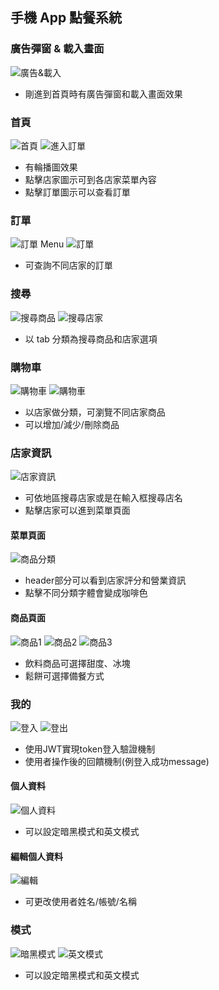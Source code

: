 ## 手機 App 點餐系統

### 廣告彈窗 & 載入畫面
![廣告&載入](src/assets/images/loading.png)
* 剛進到首頁時有廣告彈窗和載入畫面效果

### 首頁
![首頁](/src/assets/images/home.png)
![進入訂單](/src/assets/images/orderenter.png)
* 有輪播圖效果
* 點擊店家圖示可到各店家菜單內容
* 點擊訂單圖示可以查看訂單

### 訂單
![訂單 Menu](/src/assets/images/orderMenu.png)
![訂單](/src/assets/images/orders.png)
* 可查詢不同店家的訂單

### 搜尋
![搜尋商品](/src/assets/images/searchproduct.png)
![搜尋店家](/src/assets/images/searchstore.png)
* 以 tab 分類為搜尋商品和店家選項


### 購物車
![購物車](/src/assets/images/cart.png)
![購物車](/src/assets/images/carts.png)
* 以店家做分類，可瀏覽不同店家商品
* 可以增加/減少/刪除商品

### 店家資訊
![店家資訊](/src/assets/images/store.png)
* 可依地區搜尋店家或是在輸入框搜尋店名
* 點擊店家可以進到菜單頁面


#### 菜單頁面
![商品分類](/src/assets/images/products2.png)
* header部分可以看到店家評分和營業資訊
* 點擊不同分類字體會變成咖啡色

#### 商品頁面
![商品1](/src/assets/images/product.png)
![商品2](/src/assets/images/product2.png)
![商品3](/src/assets/images/product3.png)
* 飲料商品可選擇甜度、冰塊
* 鬆餅可選擇備餐方式


### 我的
![登入](/src/assets/images/login.png)
![登出](/src/assets/images/logout.png)
* 使用JWT實現token登入驗證機制
* 使用者操作後的回饋機制(例登入成功message)
#### 個人資料
![個人資料](/src/assets/images/personal.png)
* 可以設定暗黑模式和英文模式
#### 編輯個人資料
![編輯](/src/assets/images/personalEdit.png)
* 可更改使用者姓名/帳號/名稱



### 模式
![暗黑模式](/src/assets/images/dark.png)
![英文模式](/src/assets/images/english.png)
* 可以設定暗黑模式和英文模式
